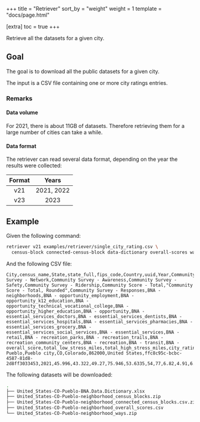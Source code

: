 +++
title = "Retriever"
sort_by = "weight"
weight = 1
template = "docs/page.html"

[extra]
toc = true
+++

Retrieve all the datasets for a given city.

## Goal

The goal is to download all the public datasets for a given city.

The input is a CSV file containing one or more city ratings entries.

### Remarks

#### Data volume

For 2021, there is about 11GB of datasets. Therefore retrieving them for a large
number of cities can take a while.

#### Data format

The retriever can read several data format, depending on the year the results
were collected:

| Format |   Years    |
| :----: | :--------: |
|  v21   | 2021, 2022 |
|  v23   |    2023    |

## Example

Given the following command:

```bash
retriever v21 examples/retriever/single_city_rating.csv \
  census-block connected-census-block data-dictionary overall-scores ways
```

And the following CSV file:

```csv
City,census_name,State,state_full,fips_code,Country,uuid,Year,Community Survey - Network,Community Survey - Awareness,Community Survey - Safety,Community Survey - Ridership,Community Score - Total,"Community Score - Total, Rounded",Community Survey - Responses,BNA - neighborhoods,BNA - opportunity_employment,BNA - opportunity_k12_education,BNA - opportunity_technical_vocational_college,BNA - opportunity_higher_education,BNA - opportunity,BNA - essential_services_doctors,BNA - essential_services_dentists,BNA - essential_services_hospitals,BNA - essential_services_pharmacies,BNA - essential_services_grocery,BNA - essential_services_social_services,BNA - essential_services,BNA - retail,BNA - recreation_parks,BNA - recreation_trails,BNA - recreation_community_centers,BNA - recreation,BNA - transit,BNA - overall_score,total_low_stress_miles,total_high_stress_miles,city_ratings_total,city_ratings_rounded,population,rank_country,pop_size,rank_country_size,rank_state_size,speed_limit,region,latitude,longitude
Pueblo,Pueblo city,CO,Colorado,862000,United States,ffc8c95c-bcbc-4587-81d8-2d8ff3033453,2021,45.996,43.322,49.27,75.946,53.6335,54,77,6.82,4.91,6.93,1.15,0,5.32,1.33,0,3.68,2.95,3.34,2.87,2.56,1.77,11.37,5.28,0.55,6.53,0.09,3.86,101.8,1107.1,13.8147,14,110841,624,medium,278,12,30,Mountain,38.271321,-104.610844
```

The following datasets will be downloaded:

```bash
.
├── United_States-CO-Pueblo-BNA.Data.Dictionary.xlsx
├── United_States-CO-Pueblo-neighborhood_census_blocks.zip
├── United_States-CO-Pueblo-neighborhood_connected_census_blocks.csv.zip
├── United_States-CO-Pueblo-neighborhood_overall_scores.csv
└── United_States-CO-Pueblo-neighborhood_ways.zip
```
